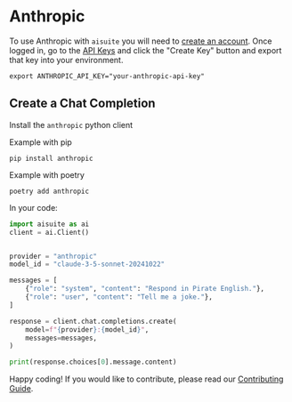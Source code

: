 # Anthropic

To use Anthropic with `aisuite` you will need to [create an account](https://console.anthropic.com/login). Once logged in, go to the [API Keys](https://console.anthropic.com/settings/keys)
and click the "Create Key" button and export that key into your environment.


```shell
export ANTHROPIC_API_KEY="your-anthropic-api-key"
```

## Create a Chat Completion

Install the `anthropic` python client

Example with pip
```shell
pip install anthropic
```

Example with poetry
```shell
poetry add anthropic
```

In your code:
```python
import aisuite as ai
client = ai.Client()


provider = "anthropic"
model_id = "claude-3-5-sonnet-20241022"

messages = [
    {"role": "system", "content": "Respond in Pirate English."},
    {"role": "user", "content": "Tell me a joke."},
]

response = client.chat.completions.create(
    model=f"{provider}:{model_id}",
    messages=messages,
)

print(response.choices[0].message.content)
```

Happy coding! If you would like to contribute, please read our [Contributing Guide](CONTRIBUTING.md).
